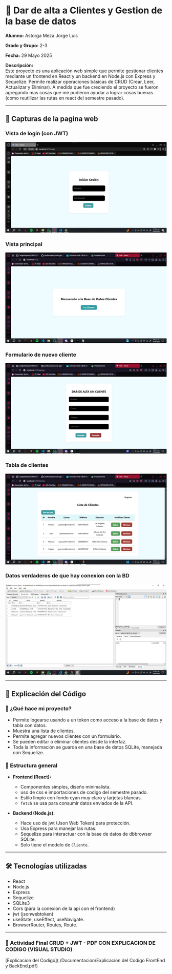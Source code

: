 # 📘 Dar de alta a Clientes y Gestion de la base de datos

**Alumno:** Astorga Meza Jorge Luis

**Grado y Grupo:** 2-3

**Fecha:** 29 Mayo 2025

**Descripción:**   
Este proyecto es una aplicación web simple que permite gestionar clientes mediante un frontend en React y un backend en Node.js con Express y Sequelize. Permite realizar operaciones básicas de CRUD (Crear, Leer, Actualizar y Eliminar). A medida que fue creciendo el proyecto se fueron agregando mas cosas que me pudieron ayudar a lograr cosas buenas (como reutilizar las rutas en react del semestre pasado). 

---

## 📸 Capturas de la pagina web

### Vista de login (con JWT)
![Vista Login](./Evidencias/pagina-login-jwt.png)

### Vista principal
![Vista principal](./Evidencias/pagina-inicial.png)

### Formulario de nuevo cliente
![Formulario cliente](./Evidencias/agregar-cliente.png)

### Tabla de clientes
![Tabla clientes](./Evidencias/tabla-clientes.png)

### Datos verdaderos de que hay conexion con la BD
![Tabla clientes DBBrowser](./Evidencias/tabla-clientes-dbbrowser.png)

---

## 🧠 Explicación del Código

### 🔧 ¿Qué hace mi proyecto?

- Permite logearse usando a un token como acceso a la base de datos y tabla con datos.
- Muestra una lista de clientes.
- Permite agregar nuevos clientes con un formulario.
- Se pueden editar o eliminar clientes desde la interfaz.
- Toda la información se guarda en una base de datos SQLite, manejada con Sequelize.

### 📁 Estructura general

- **Frontend (React):**
  - Componentes simples, diseño minimalista.
  - uso de css e importaciones de codigo del semestre pasado.
  - Estilo limpio con fondo cyan muy claro y tarjetas blancas.
  - `fetch` se usa para consumir datos enviados de la API.
  
- **Backend (Node.js):**
  - Hace uso de jwt (Json Web Token) para protección.
  - Usa Express para manejar las rutas.
  - Sequelize para interactuar con la base de datos de dbbrowser SQLite.
  - Solo tiene el modelo de `Cliente`.

---

## 🛠️ Tecnologías utilizadas

- React
- Node.js
- Express
- Sequelize
- SQLite3
- Cors (para la conexion de la api con el frontend)
- jwt (jsonwebtoken)
- useState, useEffect, useNavigate.
- BrowserRouter, Routes, Route.

---

### 📂 Actividad Final CRUD + JWT - PDF CON EXPLICACION DE CODIGO (VISUAL STUDIO)
[Explicacion del Codigo](./Documentacion/Explicacion del Codigo FrontEnd y BackEnd.pdf)
